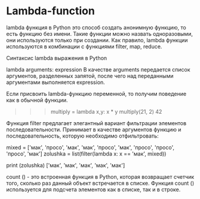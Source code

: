 # Lambda-function
lambda функция в Python это способ создать анонимную функцию, то есть функцию без имени. 
Такие функции можно назвать одноразовыми, они используются только при создании. 
Как правило, lambda функции используются в комбинации с функциями filter, map, reduce.

Синтаксис lambda выражения в Python

lambda arguments: expression
В качестве arguments передается список аргументов, разделенных запятой, 
после чего над переданными аргументами выполняется expression. 

Если присвоить lambda-функцию переменной, то получим поведение как в обычной функции.
>>> multiply = lambda x,y: x * y
>>> multiply(21, 2)
42

Функция filter предлагает элегантный вариант фильтрации элементов последовательности. 
Принимает в качестве аргументов функцию и последовательность, которую необходимо отфильтровать:

mixed = ['мак', 'просо', 'мак', 'мак', 'просо', 'мак', 'просо', 'просо', 'просо', 'мак']
zolushka = list(filter(lambda x: x == 'мак', mixed))
 
print (zolushka)
['мак', 'мак', 'мак', 'мак', 'мак']

count () - это встроенная функция в Python, которая возвращает счетчик того, 
сколько раз данный объект встречается в списке. 
Функция count () используется для подсчета элементов как в списке, так и в строке.
